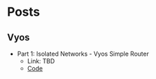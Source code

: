 # Posts


## Vyos
- Part 1: Isolated Networks - Vyos Simple Router
  - Link: TBD
  - [Code](./vyos/01-simple-router/)
